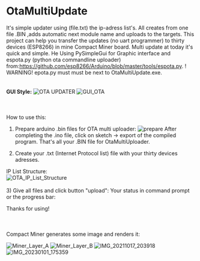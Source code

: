 # OtaMultiUpdate

It's simple updater using (file.txt) the ip-adress list's.
All creates from one file .BIN ,adds  automatic next module name and uploads to the targets. 
This project can help you transfer the updates (no uart programmer) to thirty devices (ESP8266) in mine Compact Miner board.
Multi update at today it's quick and simple.
He Using PySimpleGui  for Graphic interface and espota.py (python ota commandline uploader) 
from:https://github.com/esp8266/Arduino/blob/master/tools/espota.py.
! WARNING! epota.py must must be next to OtaMultiUpdate.exe.
<br>
<br>
<br>
<b>GUI Style:</b>
![OTA UPDATER](https://user-images.githubusercontent.com/24864691/139673991-91cc3be2-51f0-4acc-b9c7-33ca461b6208.png)
![GUI_OTA](https://user-images.githubusercontent.com/24864691/139674038-dfb62d2d-2288-48d4-8ad9-1a8311c110db.png)  
<br>
<br>
<br>
How to use this:
1) Prepare arduino .bin files for OTA multi uploader:
![prepare](https://user-images.githubusercontent.com/24864691/139676054-eae22c08-3590-4db7-9edb-93fbc33c45f9.png)
After completing the .ino file, click on sketch -> export of the compiled program.
That's all your .BIN file for OtaMultiUploader.

2) Create your .txt (Internet Protocol list) file with your thirty devices adresses.

IP List Structure:
<br>
![OTA_IP_List_Structure](https://user-images.githubusercontent.com/24864691/139674993-27410fde-e140-4847-978c-136bdfd68f1f.png)
<br>
<br>
3) Give all files and click button "upload":
Your status in command prompt or the progress bar:


Thanks for using!  
<br>
<br>
<br>
Compact Miner generates some image and renders it: 

![Miner_Layer_A](https://user-images.githubusercontent.com/24864691/139735332-4e6abdec-339e-4197-8d83-5a85cce45a36.png)
![Miner_Layer_B](https://user-images.githubusercontent.com/24864691/139735383-3f151f10-dded-405a-a55f-82d2b47a529a.png)
![IMG_20211017_203918](https://user-images.githubusercontent.com/24864691/139735367-ee4ff7c0-6b5d-496b-930c-6e0c8cfe04f5.jpg)
![IMG_20230101_175359](https://user-images.githubusercontent.com/24864691/210179791-28e78325-b743-4859-8ca3-0dd560f57140.jpg)

